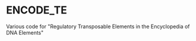 # ENCODE_TE
Various code for "Regulatory Transposable Elements in the Encyclopedia of DNA Elements"
